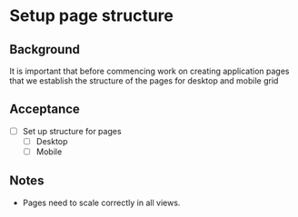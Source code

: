 # Setup page structure

## Background

It is important that before commencing work on creating application pages that we establish the structure of the pages for desktop and mobile grid

## Acceptance

- [ ] Set up structure for pages
  - [ ] Desktop
  - [ ] Mobile

## Notes

- Pages need to scale correctly in all views.
